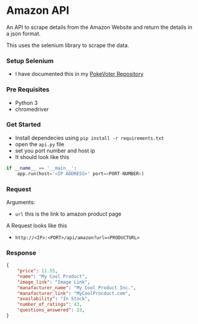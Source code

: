 # Amazon API

An API to scrape details from the Amazon Website and return the details
in a json format.

This uses the selenium library to scrape the data.

### Setup Selenium

-   I have documented this in my [PokeVoter Repository](https://github.com/krishaayjois21/PokeVoter#get-started)

### Pre Requisites

-   Python 3
-   chromedriver

### Get Started

-   Install dependecies using `pip install -r requirements.txt`
-   open the `api.py` file
-   set you port number and host ip
-   It should look like this

```python
if __name__ == '__main__':
	app.run(host='<IP ADDRESS>' port=<PORT-NUMBER>)
```

### Request

Arguments:

-   `url` this is the link to amazon product page 

A Request looks like this

-   `http://<IP>:<PORT>/api/amazon?url=<PRODUCTURL>`

### Response

```json
{
	"price": 11.55,
	"name": "My Cool Product",
	"image_link": "Image Link",
	"manafacturer_name": "My Cool Product Inc.",
	"manafacturer_link": "MyCoolProcduct.com",
	"availability": "In Stock",
	"number_of_ratings": 43,
	"questions_answered": 23,
}
```
